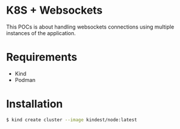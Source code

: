 # K8S + Websockets

This POCs is about handling websockets connections using multiple instances of the application.


# Requirements
- Kind
- Podman


# Installation

```bash
$ kind create cluster --image kindest/node:latest
```

